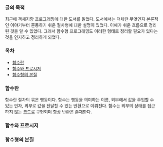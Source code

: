 ### 글의 목적
최근에 객체지향 프로그래밍에 대한 도서를 읽었다.
도서에서는 객체란 무엇인지 본론적인 이야기부터 혼동하기 쉬운 절차형에 대한 설명이 있었다.
이해가 쉬운 흐름으로 정리된 것을 알 수 있었다. 그래서 함수형 프로그래밍도 이러한 형태로 정리할 필요가 있다는 것을 인지하고 정리하게 되었다.

### 목차
- [함수란](#함수란)
- [함수와 프로시저](함수와-프로시저)
- [함수형의 본질](#함수형의-본질)

### 함수란
함수란 절차의 묶은 행동이다. 함수는 행동을 의미하는 이름, 외부에서 값을 주입할 수 있는 인자, 외부로 값을 전달할 수 있는 반환으로 이뤄진다. 함수는 외부의 상태를 접근하지 않는 코드로 구현되며 항상 반환은 존재한다.

### 함수와 프로시저

### 함수형의 본질